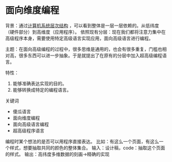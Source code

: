# 面向维度编程

背景：通过[计算机系统层次结构](https://baike.baidu.com/item/%E8%AE%A1%E7%AE%97%E6%9C%BA%E7%B3%BB%E7%BB%9F%E5%B1%82%E6%AC%A1%E7%BB%93%E6%9E%84/675237?fr=aladdin)
，可以看到整体是一层一层依赖的。从低纬度（硬件部分）到高维度（应用程序）。
依照现有分层：现在我们都将注意力集中在高级程序本身，需要使用特定高级语言实现应用，面向高级语言进行编程。

主题：在面向高级编程的过程中，很多思维是通用的，也会有很多重复，门槛也相对高，很多东西可以进一步抽象。于是就提出了在原有的分层中加入超高级编程语言。

特性：

1. 能够准确表达实现的目的。
2. 能够转换成特定的编程语言。

关键词

* 傻瓜语言
* 面向维度编程
* 面向高级语言编程
* 超高级程序语言

编程时某个想法的是否可以用程序直接表达。
比如：有这么一个页面，有这么一个样式，想要抽取共同的颜色的整体集合。
输入：设计稿，code：抽取这个页面的样式。
输出：高纬度多维数据的刻画->精确的实现